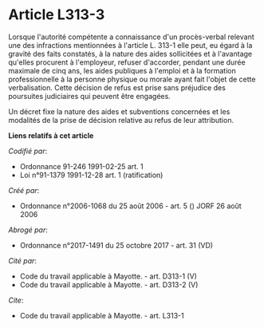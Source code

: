 # Article L313-3

Lorsque l'autorité compétente a connaissance d'un procès-verbal relevant une des infractions mentionnées à l'article L. 313-1
elle peut, eu égard à la gravité des faits constatés, à la nature des aides sollicitées et à l'avantage qu'elles procurent à
l'employeur, refuser d'accorder, pendant une durée maximale de cinq ans, les aides publiques à l'emploi et à la formation
professionnelle à la personne physique ou morale ayant fait l'objet de cette verbalisation. Cette décision de refus est prise
sans préjudice des poursuites judiciaires qui peuvent être engagées.

Un décret fixe la nature des aides et subventions concernées et les modalités de la prise de décision relative au refus de
leur attribution.

**Liens relatifs à cet article**

_Codifié par_:

  - Ordonnance 91-246 1991-02-25 art. 1
  - Loi n°91-1379 1991-12-28 art. 1 (ratification)

_Créé par_:

  - Ordonnance n°2006-1068 du 25 août 2006 - art. 5 () JORF 26 août 2006

_Abrogé par_:

  - Ordonnance n°2017-1491 du 25 octobre 2017 - art. 31 (VD)

_Cité par_:

  - Code du travail applicable à Mayotte. - art. D313-1 (V)
  - Code du travail applicable à Mayotte. - art. D313-2 (V)

_Cite_:

  - Code du travail applicable à Mayotte. - art. L313-1
